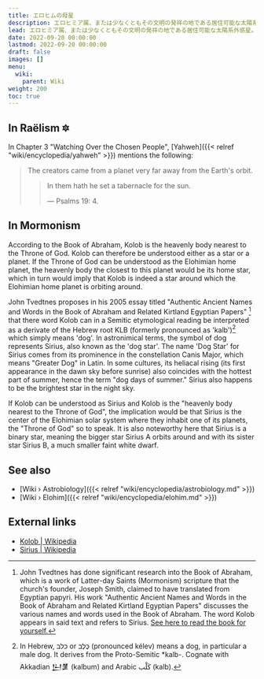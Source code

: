 ```yaml
---
title: エロヒムの母星
description: エロヒミア属、または少なくともその文明の発祥の地である居住可能な太陽系外惑星。この惑星は地球から約1光年離れているため、天の川銀河内に位置すると考えられています。
lead: エロヒミア属、または少なくともその文明の発祥の地である居住可能な太陽系外惑星。この惑星は地球から約1光年離れているため、天の川銀河内に位置すると考えられています。
date: 2022-09-20 00:00:00
lastmod: 2022-09-20 00:00:00
draft: false
images: []
menu:
  wiki:
    parent: Wiki
weight: 200
toc: true
---
```


## In Raëlism 🔯

In Chapter 3 "Watching Over the Chosen People", [Yahweh]({{< relref "wiki/encyclopedia/yahweh" >}}) mentions the following:

> The creators came from a planet very far away from the Earth's orbit.
>
>> In them hath he set a tabernacle for the sun.
>>
>> — Psalms 19: 4.

## In Mormonism

According to the Book of Abraham, Kolob is the heavenly body nearest to the Throne of God. Kolob can therefore be understood either as a star or a planet. If the Throne of God can be understood as the Elohimian home planet, the heavenly body the closest to this planet would be its home star, which in turn would imply that Kolob is indeed a star around which the Elohimian home planet is orbiting around.

John Tvedtnes proposes in his 2005 essay titled "Authentic Ancient Names and Words in the Book of Abraham and Related Kirtland Egyptian Papers" [^1]  that there word Kolob can in a Semitic etymological reading be interpreted as a derivate of the Hebrew root KLB (formerly pronounced as 'kalb')[^2] which simply means 'dog'. In astronimical terms, the symbol of dog represents Sirius, also known as the 'dog star'. The name 'Dog Star' for Sirius comes from its prominence in the constellation Canis Major, which means "Greater Dog" in Latin. In some cultures, its heliacal rising (its first appearance in the dawn sky before sunrise) also coincides with the hottest part of summer, hence the term "dog days of summer." Sirius also happens to be the brightest star in the night sky.

If Kolob can be understood as Sirius and Kolob is the "heavenly body nearest to the Throne of God", the implication would be that Sirius is the center of the Elohimian solar system where they inhabit one of its planets, the "Throne of God" so to speak. It is also noteworthy here that Sirius is a binary star, meaning the bigger star Sirius A orbits around and with its sister star Sirius B, a much smaller faint white dwarf.

[^1]: John Tvedtnes has done significant research into the Book of Abraham, which is a work of Latter-day Saints (Mormonism) scripture that the church's founder, Joseph Smith, claimed to have translated from Egyptian papyri. His work "Authentic Ancient Names and Words in the Book of Abraham and Related Kirtland Egyptian Papers" discusses the various names and words used in the Book of Abraham. The word Kolob appears in said text and refers to Sirius. [See here to read the book for yourself.](https://www.fairlatterdaysaints.org/wp-content/uploads/2011/11/2005-John-Tvedtnes.pdf)

[^2]: In Hebrew, כלב or כֶּלֶב (pronounced kélev) means a dog, in particular a male dog. It derives from the Proto-Semitic *kalb-. Cognate with Akkadian 𒌨𒂠 (kalbum) and Arabic كَلْب (kalb).

## See also

- [Wiki › Astrobiology]({{< relref "wiki/encyclopedia/astrobiology.md" >}})
- [Wiki › Elohim]({{< relref "wiki/encyclopedia/elohim.md" >}})

## External links

- [Kolob | Wikipedia](https://en.wikipedia.org/wiki/Kolob)
- [Sirius | Wikipedia](https://en.wikipedia.org/wiki/Sirius)